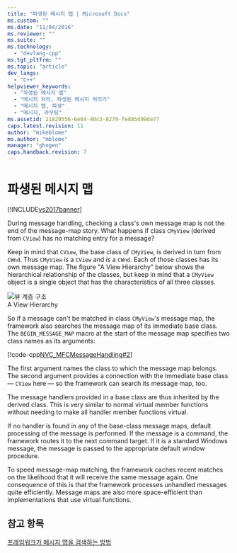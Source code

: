 ```yaml
---
title: "파생된 메시지 맵 | Microsoft Docs"
ms.custom: ""
ms.date: "11/04/2016"
ms.reviewer: ""
ms.suite: ""
ms.technology: 
  - "devlang-cpp"
ms.tgt_pltfrm: ""
ms.topic: "article"
dev_langs: 
  - "C++"
helpviewer_keywords: 
  - "파생된 메시지 맵"
  - "메시지 처리, 파생된 메시지 처리기"
  - "메시지 맵, 파생"
  - "메시지, 라우팅"
ms.assetid: 21829556-6e64-40c3-8279-fed85d99de77
caps.latest.revision: 11
author: "mikeblome"
ms.author: "mblome"
manager: "ghogen"
caps.handback.revision: 7
---
```

# 파생된 메시지 맵
[!INCLUDE[vs2017banner](../assembler/inline/includes/vs2017banner.md)]

During message handling, checking a class's own message map is not the end of the message\-map story.  What happens if class `CMyView` \(derived from `CView`\) has no matching entry for a message?  
  
 Keep in mind that `CView`, the base class of `CMyView`, is derived in turn from `CWnd`.  Thus `CMyView` *is* a `CView` and *is* a `CWnd`.  Each of those classes has its own message map.  The figure "A View Hierarchy" below shows the hierarchical relationship of the classes, but keep in mind that a `CMyView` object is a single object that has the characteristics of all three classes.  
  
 ![뷰 계층 구조](../mfc/media/vc38621.png "vc38621")  
A View Hierarchy  
  
 So if a message can't be matched in class `CMyView`'s message map, the framework also searches the message map of its immediate base class.  The `BEGIN_MESSAGE_MAP` macro at the start of the message map specifies two class names as its arguments:  
  
 [!code-cpp[NVC_MFCMessageHandling#2](../mfc/codesnippet/CPP/derived-message-maps_1.cpp)]  
  
 The first argument names the class to which the message map belongs.  The second argument provides a connection with the immediate base class — `CView` here — so the framework can search its message map, too.  
  
 The message handlers provided in a base class are thus inherited by the derived class.  This is very similar to normal virtual member functions without needing to make all handler member functions virtual.  
  
 If no handler is found in any of the base\-class message maps, default processing of the message is performed.  If the message is a command, the framework routes it to the next command target.  If it is a standard Windows message, the message is passed to the appropriate default window procedure.  
  
 To speed message\-map matching, the framework caches recent matches on the likelihood that it will receive the same message again.  One consequence of this is that the framework processes unhandled messages quite efficiently.  Message maps are also more space\-efficient than implementations that use virtual functions.  
  
## 참고 항목  
 [프레임워크가 메시지 맵을 검색하는 방법](../mfc/how-the-framework-searches-message-maps.md)